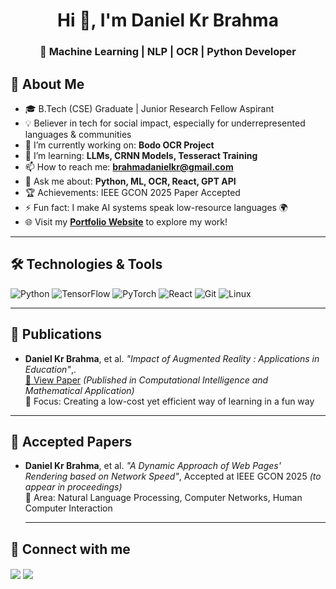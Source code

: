 <h1 align="center">Hi 👋, I'm Daniel Kr Brahma</h1>
<h3 align="center">🚀 Machine Learning | NLP | OCR | Python Developer</h3>

## 🧠 About Me

- 🎓 B.Tech (CSE) Graduate | Junior Research Fellow Aspirant
- 💡 Believer in tech for social impact, especially for underrepresented languages & communities
- 🔭 I’m currently working on: **Bodo OCR Project**
- 🌱 I’m learning: **LLMs, CRNN Models, Tesseract Training**
- 📫 How to reach me: **brahmadanielkr@gmail.com**
- 💬 Ask me about: **Python, ML, OCR, React, GPT API**
- 🏆 Achievements: IEEE GCON 2025 Paper Accepted
- ⚡ Fun fact: I make AI systems speak low-resource languages 🌍
- 🌐 Visit my [**Portfolio Website**](https://portfolio-2h7l.vercel.app/) to explore my work!

---

## 🛠️ Technologies & Tools

![Python](https://img.shields.io/badge/-Python-05122A?style=flat&logo=python)
![TensorFlow](https://img.shields.io/badge/-TensorFlow-05122A?style=flat&logo=tensorflow)
![PyTorch](https://img.shields.io/badge/-PyTorch-05122A?style=flat&logo=pytorch)
![React](https://img.shields.io/badge/-React-05122A?style=flat&logo=react)
![Git](https://img.shields.io/badge/-Git-05122A?style=flat&logo=git)
![Linux](https://img.shields.io/badge/-Linux-05122A?style=flat&logo=linux)

---
## 📄 Publications

- **Daniel Kr Brahma**, et al. _"Impact of Augmented Reality : Applications in Education"_,.  
  [🔗 View Paper](https://www.taylorfrancis.com/chapters/edit/10.1201/9781003534112-49/impact-augmented-reality-applications-education-khushi-rao-daniel-kr-brahma-jagriti-das-alongbar-wary-gaurav-indra) *(Published in Computational Intelligence and Mathematical Application)*  
  🧠 Focus: Creating a low-cost yet efficient way of learning in a fun way

---
## 📝 Accepted Papers

- **Daniel Kr Brahma**, et al. _"A Dynamic Approach of Web Pages' Rendering based on Network Speed"_, Accepted at IEEE GCON 2025 *(to appear in proceedings)*  
  📌 Area: Natural Language Processing, Computer Networks, Human Computer Interaction

  ---
## 🔗 Connect with me

<p align="left">
  <a href="[https://linkedin.com/in/yourprofile](https://www.linkedin.com/in/daniel-kr-brahma-b11b69227/)" target="blank"><img align="center" src="https://img.shields.io/badge/-LinkedIn-blue?style=flat&logo=linkedin" /></a>
  <a href="mailto:brahmadanielkr@gmail.com" target="blank"><img align="center" src="https://img.shields.io/badge/-Gmail-red?style=flat&logo=gmail" /></a>
</p>
